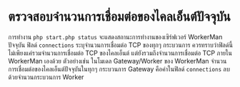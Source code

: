 # ตรวจสอบจำนวนการเชื่อมต่อของไคลเอ็นต์ปัจจุบัน
การทำงาน ```php start.php status``` จะแสดงสถานะการทำงานของเซิร์ฟเวอร์ WorkerMan ปัจจุบัน ฟิลด์ ```connections``` ระบุจำนวนการเชื่อมต่อ TCP ของทุกๆ กระบวนการ ควรทราบว่าฟิลด์นี้ไม่เพียงแค่รวมจำนวนการเชื่อมต่อ TCP ของไคลเอ็นต์ แต่ยังรวมถึงจำนวนการเชื่อมต่อ TCP ภายใน WorkerMan เองด้วย ตัวอย่างเช่น ในโมเดล Gateway/Worker ของ WorkerMan จำนวนการเชื่อมต่อของไคลเอ็นต์ปัจจุบันในทุกๆ กระบวนการ Gateway คือค่าในฟิลด์ ```connections``` ลบด้วยจำนวนกระบวนการ Worker 
